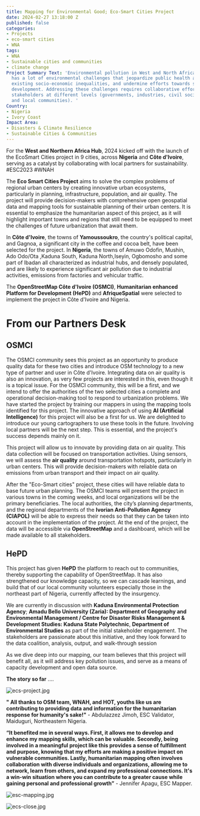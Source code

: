 ```yaml
---
title: Mapping for Environmental Good; Eco-Smart Cities Project
date: 2024-02-27 13:18:00 Z
published: false
categories:
- Projects
- eco-smart cities
- WNA
tags:
- WNA
- Sustainable cities and communities
- climate change
Project Summary Text: 'Environmental pollution in West and North African countries
  has a lot of environmental challenges that jeopardize public health and exacerbate
  existing socio-economic inequalities, and undermine efforts towards sustainable
  development. Addressing these challenges requires collaborative efforts from different
  stakeholders at different levels (governments, industries, civil society organizations,
  and local communities). '
Country:
- Nigeria
- Ivory Coast
Impact Area:
- Disasters & Climate Resilience
- Sustainable Cities & Communities
---
```


For the **West and Northern Africa Hub**, 2024 kicked off with the launch of the EcoSmart Cities project in 9 cities, across **Nigeria** and **Côte d'Ivoire**, serving as a catalyst by collaborating with local partners for sustainability.
\#ESC2023 #WNAH

The **Eco Smart Cities Project** aims to solve the complex problems of regional urban centers by creating innovative urban ecosystems, particularly in planning, infrastructure, population, and air quality. The project will provide decision-makers with comprehensive open geospatial data and mapping tools for sustainable planning of their urban centers. It is essential to emphasize the humanitarian aspect of this project, as it will highlight important towns and regions that still need to be equipped to meet the challenges of future urbanization that await them.

In **Côte d'Ivoire**, the towns of **Yamoussoukro**, the country's political capital, and Gagnoa, a significant city in the coffee and cocoa belt, have been selected for the project.
In **Nigeria**, the towns of Amuwo Odofin, Mushin, Ado Odo/Ota ,Kaduna South, Kaduna North,Iseyin, Ogbomosho  and some part of Ibadan all characterized as industrial hubs, and densely populated, and are likely to experience significant air pollution due to industrial activities, emissions from factories and vehicular traffic.

The **OpenStreetMap Côte d'Ivoire (OSMCI)**, **Humanitarian enhanced Platform for Development (HePD)** and **AfriqueSpatial**  were selected to implement the project in Côte d'Ivoire and Nigeria.

# **From our Partners Desk**

## **OSMCI**

The OSMCI community sees this project as an opportunity to produce quality data for these two cities and introduce OSM technology to a new type of partner and user in Côte d'Ivoire. Integrating data on air quality is also an innovation, as very few projects are interested in this, even though it is a topical issue. For the OSMCI community, this will be a first, and we intend to offer the authorities of the two selected cities a complete and operational decision-making tool to respond to urbanization problems.
We have started the project by training our mappers in using the mapping tools identified for this project. The innovative approach of using **AI (Artificial Intelligence)** for this project will also be a first for us. We are delighted to introduce our young cartographers to use these tools in the future. Involving local partners will be the next step. This is essential, and the project's success depends mainly on it.

This project will allow us to innovate by providing data on air quality. This data collection will be focused on transportation activities. Using sensors, we will assess the **air quality** around transportation hotspots, particularly in urban centers. This will provide decision-makers with reliable data on emissions from urban transport and their impact on air quality.

After the "Eco-Smart cities" project, these cities will have reliable data to base future urban planning.
The OSMCI teams will present the project in various towns in the coming weeks, and local organizations will be the primary beneficiaries. The local authorities, the city’s planning departments, and the regional departments of the **Ivorian Anti-Pollution Agency (CIAPOL)** will be able to express their needs so that they can be taken into account in the implementation of the project. At the end of the project, the data will be accessible via **OpenStreetMap** and a dashboard, which will be made available to all stakeholders.

## **HePD**

This project has given **HePD** the platform to reach out to communities, thereby supporting the capability of OpenStreetMap. It has also strengthened our knowledge capacity, so we can cascade learnings, and build that of our local community volunteers especially those in the northeast part of Nigeria, currently affected by the insurgency.

We are currently in discussion with **Kaduna Environmental Protection Agency**;  **Amadu Bello University  (Zaria):  Department of Geography and Environmental Management / Centre for Disaster Risks Management & Development Studies: Kaduna State Polytechnic**, **Department of Environmental Studies** as part of the initial stakeholder engagement. The stakeholders are passionate about this initiative, and they look forward to the data coalition, analysis, output, and walk-through session

As we dive deep into our mapping, our team believes that this project will benefit all, as it will address key pollution issues, and serve as a means of capacity development and open data source.

**The story so far** ....

![ecs-project.jpg](https://cdn.hotosm.org/website/ecs-project.jpg)

**" All thanks to OSM team, WNAH, and HOT, youths like us are contributing to providing data and information for the humanitarian response for humanity's sake!"** - Abdulazzez Jimoh, ESC Validator, Maiduguri, Northeastern Nigeria.

**“It benefited me in several ways. First, it allows me to develop and enhance my mapping skills, which can be valuable. Secondly, being involved in a meaningful project like this provides a sense of fulfillment and purpose, knowing that my efforts are making a positive impact on vulnerable communities. Lastly, humanitarian mapping often involves collaboration with diverse individuals and organizations, allowing me to network, learn from others, and expand my professional connections. It's a win-win situation where you can contribute to a greater cause while gaining personal and professional growth”** - Jennifer Apagu, ESC Mapper.


![esc-mapping.jpg](https://cdn.hotosm.org/website/esc-mapping.jpg)


![ecs-close.jpg](https://cdn.hotosm.org/website/ecs-close.jpg)